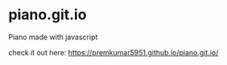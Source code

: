 # piano.git.io
Piano made with javascript

check it out here: https://premkumar5951.github.io/piano.git.io/
